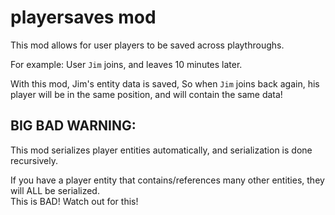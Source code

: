
# playersaves mod

This mod allows for user players to be saved across playthroughs.

For example:
User `Jim` joins, and leaves 10 minutes later.

With this mod, Jim's entity data is saved,
So when `Jim` joins back again, his player will be in the same position,
and will contain the same data!


## BIG BAD WARNING:
This mod serializes player entities automatically, and serialization is done
recursively.

If you have a player entity that contains/references many other entities, they
will ALL be serialized.<br>
This is BAD!
Watch out for this!



